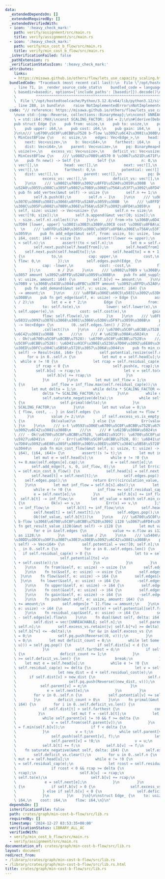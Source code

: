 ```yaml
---
data:
  _extendedDependsOn: []
  _extendedRequiredBy: []
  _extendedVerifiedWith:
  - icon: ':heavy_check_mark:'
    path: verify/assignment/src/main.rs
    title: verify/assignment/src/main.rs
  - icon: ':heavy_check_mark:'
    path: verify/min_cost_b_flow/src/main.rs
    title: verify/min_cost_b_flow/src/main.rs
  _isVerificationFailed: false
  _pathExtension: rs
  _verificationStatusIcon: ':heavy_check_mark:'
  attributes:
    links:
    - https://misawa.github.io/others/flow/lets_use_capacity_scaling.html
  bundledCode: "Traceback (most recent call last):\n  File \"/opt/hostedtoolcache/Python/3.12.8/x64/lib/python3.12/site-packages/onlinejudge_verify/documentation/build.py\"\
    , line 71, in _render_source_code_stat\n    bundled_code = language.bundle(stat.path,\
    \ basedir=basedir, options={'include_paths': [basedir]}).decode()\n          \
    \         ^^^^^^^^^^^^^^^^^^^^^^^^^^^^^^^^^^^^^^^^^^^^^^^^^^^^^^^^^^^^^^^^^^^^^^^^^^^^^^^^^\n\
    \  File \"/opt/hostedtoolcache/Python/3.12.8/x64/lib/python3.12/site-packages/onlinejudge_verify/languages/rust.py\"\
    , line 288, in bundle\n    raise NotImplementedError\nNotImplementedError\n"
  code: "// reference: https://misawa.github.io/others/flow/lets_use_capacity_scaling.html\n\
    \nuse std::{cmp::Reverse, collections::BinaryHeap};\n\nconst UNREACHABLE: i64\
    \ = std::i64::MAX;\nconst SCALING_FACTOR: i64 = 2;\n\n#[derive(Debug, Clone, Copy)]\n\
    pub struct Edge {\n    pub from: usize,\n    pub to: usize,\n    pub lower: i64,\n\
    \    pub upper: i64,\n    pub cost: i64,\n    pub gain: i64,\n    pub flow: i64,\n\
    }\n\n/// \u6700\u5C0F\u8CBB\u7528 b-flow \u3092\u6C42\u3081\u308B\npub struct\
    \ MinCostBFlow {\n    n: usize,\n    edges: Vec<Edge_>,\n    head: Vec<usize>,\n\
    \    next: Vec<usize>,\n    b: Vec<i64>,\n    farthest: i64,\n    potential: Vec<i64>,\n\
    \    dist: Vec<i64>,\n    parent: Vec<usize>,\n    pq: BinaryHeap<Reverse<(i64,\
    \ usize)>>,\n    excess_vs: Vec<usize>,\n    deficit_vs: Vec<usize>,\n}\n\nimpl\
    \ MinCostBFlow {\n    /// \u9802\u70B9\u6570 0 \u3067\u521D\u671F\u5316\u3059\u308B\
    \n    pub fn new() -> Self {\n        Self {\n            n: 0,\n            edges:\
    \ vec![],\n            head: vec![],\n            next: vec![],\n            b:\
    \ vec![],\n            farthest: 0,\n            potential: vec![],\n        \
    \    dist: vec![],\n            parent: vec![],\n            pq: Default::default(),\n\
    \            excess_vs: vec![],\n            deficit_vs: vec![],\n        }\n\
    \    }\n\n    /// \u9802\u70B9\u3092\u8FFD\u52A0\u3059\u308B  \n    /// \u8FFD\
    \u52A0\u3055\u308C\u305F\u9802\u70B9\u306E\u756A\u53F7\u3092\u8FD4\u3059\n   \
    \ pub fn add_vertex(&mut self) -> usize {\n        self.n += 1;\n        self.head.push(!0);\n\
    \        self.b.push(0);\n        self.n - 1\n    }\n\n    /// \u9802\u70B9\u3092\
    \u307E\u3068\u3081\u3066\u8FFD\u52A0\u3059\u308B  \n    /// \u8FFD\u52A0\u3055\
    \u308C\u305F\u9802\u70B9\u306E\u756A\u53F7\u3092\u8FD4\u3059\n    pub fn add_vertices(&mut\
    \ self, size: usize) -> Vec<usize> {\n        self.n += size;\n        self.head.append(&mut\
    \ vec![!0; size]);\n        self.b.append(&mut vec![0; size]);\n        (self.n\
    \ - size..self.n).collect()\n    }\n\n    /// from->to \u306B\u6D41\u91CF\u5236\
    \u7D04 [lower, upper] \u3001\u30B3\u30B9\u30C8 cost \u306E\u8FBA\u3092\u5F35\u308B\
    \  \n    /// \u8FFD\u52A0\u3055\u308C\u305F\u8FBA\u306E\u756A\u53F7\u3092\u8FD4\
    \u3059\n    pub fn add_edge(&mut self, from: usize, to: usize, lower: i64, upper:\
    \ i64, cost: i64) -> usize {\n        assert!(lower <= upper);\n        assert!(from\
    \ < self.n);\n        assert!(to < self.n);\n        let m = self.edges.len();\n\
    \        self.next.push(self.head[from]);\n        self.head[from] = m;\n    \
    \    self.next.push(self.head[to]);\n        self.head[to] = m + 1;\n        self.edges.push(Edge_\
    \ {\n            to,\n            cap: upper,\n            cost,\n           \
    \ flow: 0,\n        });\n        self.edges.push(Edge_ {\n            to: from,\n\
    \            cap: -lower,\n            cost: -cost,\n            flow: 0,\n  \
    \      });\n        m / 2\n    }\n\n    /// \u9802\u70B9 v \u306B\u6E67\u304D\u51FA\
    \u3057 amount \u3092\u8FFD\u52A0\u3059\u308B\n    pub fn add_supply(&mut self,\
    \ v: usize, amount: i64) {\n        self.b[v] += amount;\n    }\n\n    /// \u9802\
    \u70B9 v \u306B\u5438\u3044\u8FBC\u307F amount \u3092\u8FFD\u52A0\u3059\u308B\n\
    \    pub fn add_demand(&mut self, v: usize, amount: i64) {\n        self.b[v]\
    \ -= amount;\n    }\n\n    /// \u8FBA\u306E\u60C5\u5831\u3092\u53D6\u5F97\u3059\
    \u308B\n    pub fn get_edge(&self, e: usize) -> Edge {\n        assert!(e <= self.edges.len()\
    \ / 2);\n        let e = e * 2;\n        Edge {\n            from: self.from(e),\n\
    \            to: self.to(e),\n            lower: self.lower(e),\n            upper:\
    \ self.upper(e),\n            cost: self.cost(e),\n            gain: self.gain(e),\n\
    \            flow: self.flow(e),\n        }\n    }\n\n    /// \u8FBA\u306E\u60C5\
    \u5831\u3092\u307E\u3068\u3081\u3066\u53D6\u5F97\u3059\u308B\n    pub fn get_edges(&self)\
    \ -> Vec<Edge> {\n        (0..self.edges.len() / 2)\n            .map(|e| self.get_edge(e))\n\
    \            .collect()\n    }\n\n    /// \u6700\u5C0F\u8CBB\u7528 b-flow \u3092\
    \u6C42\u3081\u308B  \n    ///\n    /// # \u623B\u308A\u5024\n    ///\n    ///\
    \ - Ok(\u6700\u5C0F\u8CBB\u7528): \u6700\u5C0F\u8CBB\u7528\n    /// - Err(\u6700\
    \u5C0F\u8CBB\u7528): \u6D41\u91CF\u306E\u5236\u7D04\u3092\u6E80\u305F\u3059\u30D5\
    \u30ED\u30FC\u304C\u5B58\u5728\u3057\u306A\u3044\n    pub fn min_cost_b_flow(&mut\
    \ self) -> Result<i64, i64> {\n        self.potential.resize(self.n, 0);\n   \
    \     for u in 0..self.n {\n            let mut e = self.head[u];\n          \
    \  while e != !0 {\n                let rcap = self.residual_cap(e);\n       \
    \         if rcap < 0 {\n                    self.push(e, rcap);\n           \
    \         self.b[u] -= rcap;\n                    let v = self.to(e);\n      \
    \              self.b[v] += rcap;\n                }\n                e = self.next[e];\n\
    \            }\n        }\n\n        let mut inf_flow = 1;\n        for e in 0..self.edges.len()\
    \ {\n            inf_flow = inf_flow.max(self.residual_cap(e));\n        }\n \
    \       let mut delta = 1;\n        while delta * SCALING_FACTOR <= inf_flow {\n\
    \            delta *= SCALING_FACTOR;\n        }\n\n        while delta > 0 {\n\
    \            self.saturate_negative(delta);\n            while self.dual(delta)\
    \ {\n                self.primal(delta);\n            }\n            delta /=\
    \ SCALING_FACTOR;\n        }\n\n        let mut value = 0;\n        for Edge_\
    \ { flow, cost, .. } in &self.edges {\n            value += flow * cost;\n   \
    \     }\n        value /= 2;\n\n        if self.excess_vs.is_empty() && self.deficit_vs.is_empty()\
    \ {\n            Ok(value)\n        } else {\n            Err(value)\n       \
    \ }\n    }\n\n    /// s-t \u9593\u306E\u6700\u5C0F\u8CBB\u7528\u6700\u5927\u6D41\
    \u3092\u6C42\u3081\u308B\n    ///\n    /// # \u623B\u308A\u5024\n    ///\n   \
    \ /// - Ok(\u6700\u5C0F\u8CBB\u7528, \u6D41\u91CF): \u6700\u5C0F\u8CBB\u7528\u6700\
    \u5927\u6D41\n    /// - Err(\u6700\u5C0F\u8CBB\u7528, 0): \u6D41\u91CF\u306E\u5236\
    \u7D04\u3092\u6E80\u305F\u3059\u30D5\u30ED\u30FC\u304C\u5B58\u5728\u3057\u306A\
    \u3044\n    pub fn min_cost_flow(&mut self, s: usize, t: usize) -> Result<(i64,\
    \ i64), (i64, i64)> {\n        assert!(s != t);\n        let mut inf_flow = self.b[s].abs();\n\
    \        let mut e = self.head[s];\n        while e != !0 {\n            inf_flow\
    \ += 0.max(self.edges[e].cap);\n            e = self.next[e];\n        }\n\n \
    \       self.add_edge(t, s, 0, inf_flow, 0);\n        if let Err(circulation_value)\
    \ = self.min_cost_b_flow() {\n            self.head[s] = self.next[s];\n     \
    \       self.head[t] = self.next[t];\n            self.edges.pop();\n        \
    \    self.edges.pop();\n            return Err((circulation_value, 0));\n    \
    \    }\n\n        let mut inf_flow = self.b[s].abs();\n        let mut e = self.head[s];\n\
    \        while e != !0 {\n            inf_flow += self.residual_cap(e);\n    \
    \        e = self.next[e];\n        }\n        self.b[s] += inf_flow;\n      \
    \  self.b[t] -= inf_flow;\n        let mf_value = match self.min_cost_b_flow()\
    \ {\n            Ok(v) => v,\n            Err(v) => v,\n        };\n        self.b[s]\
    \ -= inf_flow;\n        self.b[t] += inf_flow;\n\n        self.head[s] = self.next[s];\n\
    \        self.head[t] = self.next[t];\n        self.edges.pop();\n        self.edges.pop();\n\
    \        Ok((mf_value, self.b[t]))\n    }\n\n    /// \u6700\u5C0F\u8CBB\u7528\
    \ b-flow \u306E\u6700\u5C0F\u8CBB\u7528\u3092 i128 \u3067\u8FD4\u3059\n    pub\
    \ fn get_result_value_i128(&mut self) -> i128 {\n        let mut value = 0;\n\
    \        for e in &self.edges {\n            value += e.flow as i128 * e.cost\
    \ as i128;\n        }\n        value / 2\n    }\n\n    /// \u5404\u9802\u70B9\u306E\
    \u30DD\u30C6\u30F3\u30B7\u30E3\u30EB\u3092\u6C42\u3081\u308B\n    pub fn get_potential(&mut\
    \ self) -> Vec<i64> {\n        self.potential = vec![0; self.n];\n        for\
    \ _ in 0..self.n {\n            for e in 0..self.edges.len() {\n             \
    \   if self.residual_cap(e) > 0 {\n                    let to = self.to(e);\n\
    \                    self.potential[to] =\n                        self.potential[to].min(self.potential[self.from(e)]\
    \ + self.cost(e));\n                }\n            }\n        }\n        self.potential.clone()\n\
    \    }\n\n    fn from(&self, e: usize) -> usize {\n        self.edges[e ^ 1].to\n\
    \    }\n\n    fn to(&self, e: usize) -> usize {\n        self.edges[e].to\n  \
    \  }\n\n    fn flow(&self, e: usize) -> i64 {\n        self.edges[e].flow\n  \
    \  }\n\n    fn lower(&self, e: usize) -> i64 {\n        -self.edges[e ^ 1].cap\n\
    \    }\n\n    fn upper(&self, e: usize) -> i64 {\n        self.edges[e].cap\n\
    \    }\n\n    fn cost(&self, e: usize) -> i64 {\n        self.edges[e].cost\n\
    \    }\n\n    fn gain(&self, e: usize) -> i64 {\n        -self.edges[e].cost\n\
    \    }\n\n    fn push(&mut self, e: usize, amount: i64) {\n        self.edges[e].flow\
    \ += amount;\n        self.edges[e ^ 1].flow -= amount;\n    }\n\n    fn residual_cost(&self,\
    \ e: usize) -> i64 {\n        self.cost(e) + self.potential[self.from(e)] - self.potential[self.to(e)]\n\
    \    }\n\n    fn residual_cap(&self, e: usize) -> i64 {\n        self.edges[e].cap\
    \ - self.edges[e].flow\n    }\n\n    fn dual(&mut self, delta: i64) -> bool {\n\
    \        self.dist = vec![UNREACHABLE; self.n];\n        self.parent = vec![!0;\
    \ self.n];\n        self.excess_vs.retain(|v| self.b[*v] >= delta);\n        self.deficit_vs.retain(|v|\
    \ self.b[*v] <= -delta);\n        for &v in &self.excess_vs {\n            self.dist[v]\
    \ = 0;\n            self.pq.push(Reverse((0, v)));\n        }\n        self.farthest\
    \ = 0;\n        let mut deficit_count = 0;\n        while let Some(Reverse((d,\
    \ u))) = self.pq.pop() {\n            if self.dist[u] < d {\n                continue;\n\
    \            }\n            self.farthest = d;\n            if self.b[u] <= -delta\
    \ {\n                deficit_count += 1;\n            }\n            if deficit_count\
    \ >= self.deficit_vs.len() {\n                break;\n            }\n        \
    \    let mut e = self.head[u];\n            while e != !0 {\n                if\
    \ self.residual_cap(e) >= delta {\n                    let v = self.to(e);\n \
    \                   let new_dist = d + self.residual_cost(e);\n              \
    \      if self.dist[v] > new_dist {\n                        self.dist[v] = new_dist;\n\
    \                        self.pq.push(Reverse((new_dist, v)));\n             \
    \           self.parent[v] = e;\n                    }\n                }\n  \
    \              e = self.next[e];\n            }\n        }\n        self.pq.clear();\n\
    \        for v in 0..self.n {\n            self.potential[v] += self.dist[v].min(self.farthest);\n\
    \        }\n        deficit_count > 0\n    }\n\n    fn primal(&mut self, delta:\
    \ i64) {\n        for i in 0..self.deficit_vs.len() {\n            let t = self.deficit_vs[i];\n\
    \            if self.dist[t] > self.farthest {\n                continue;\n  \
    \          }\n            let mut f = -self.b[t];\n            let mut v = t;\n\
    \            while self.parent[v] != !0 && f >= delta {\n                f = f.min(self.residual_cap(self.parent[v]));\n\
    \                v = self.from(self.parent[v]);\n            }\n            f\
    \ = f.min(self.b[v]);\n            if f < delta {\n                continue;\n\
    \            }\n            v = t;\n            while self.parent[v] != !0 {\n\
    \                self.push(self.parent[v], f);\n                let u = self.from(self.parent[v]);\n\
    \                self.parent[v] = !0;\n                v = u;\n            }\n\
    \            self.b[t] += f;\n            self.b[v] -= f;\n        }\n    }\n\n\
    \    fn saturate_negative(&mut self, delta: i64) {\n        self.excess_vs.clear();\n\
    \        self.deficit_vs.clear();\n        for u in 0..self.n {\n            let\
    \ mut e = self.head[u];\n            while e != !0 {\n                let rcap\
    \ = self.residual_cap(e);\n                let rcost = self.residual_cost(e);\n\
    \                if rcost < 0 && rcap >= delta {\n                    self.push(e,\
    \ rcap);\n                    self.b[u] -= rcap;\n                    let v =\
    \ self.to(e);\n                    self.b[v] += rcap;\n                }\n   \
    \             e = self.next[e];\n            }\n        }\n        for v in 0..self.n\
    \ {\n            if self.b[v] > 0 {\n                self.excess_vs.push(v);\n\
    \            } else if self.b[v] < 0 {\n                self.deficit_vs.push(v);\n\
    \            }\n        }\n    }\n}\n\nstruct Edge_ {\n    to: usize,\n    cap:\
    \ i64,\n    cost: i64,\n    flow: i64,\n}\n"
  dependsOn: []
  isVerificationFile: false
  path: crates/graph/min-cost-b-flow/src/lib.rs
  requiredBy: []
  timestamp: '2024-12-27 03:53:35+00:00'
  verificationStatus: LIBRARY_ALL_AC
  verifiedWith:
  - verify/min_cost_b_flow/src/main.rs
  - verify/assignment/src/main.rs
documentation_of: crates/graph/min-cost-b-flow/src/lib.rs
layout: document
redirect_from:
- /library/crates/graph/min-cost-b-flow/src/lib.rs
- /library/crates/graph/min-cost-b-flow/src/lib.rs.html
title: crates/graph/min-cost-b-flow/src/lib.rs
---
```

